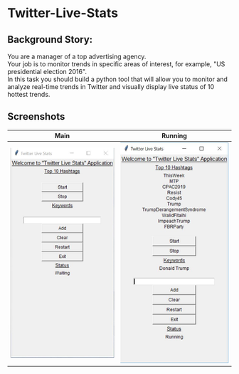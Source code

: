 # Twitter-Live-Stats

## Background Story:
You are a manager of a top advertising agency.<br>
Your job is to monitor trends in specific areas of interest, for example, "US presidential election 2016".<br>
In this task you should build a python tool that will allow you to monitor and analyze real-time trends in Twitter and visually display live status of 10 hottest trends.<br>


## Screenshots

| Main | Running |
|:-:|:-:|
| ![First](/Images/mainpage.JPG?raw=tru) | ![Sec](/Images/donaldtrump.JPG?raw=tru) |
